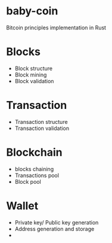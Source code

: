 # baby-coin
Bitcoin principles implementation in Rust

# Blocks
* Block structure
* Block mining
* Block validation

# Transaction
* Transaction structure
* Transaction validation

# Blockchain
* blocks chaining
* Transactions pool
* Block pool


# Wallet
* Private key/ Public key generation
* Address generation and storage
* 